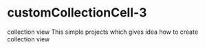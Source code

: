 # customCollectionCell-3
collection view
This simple projects which gives idea how to create collection view
